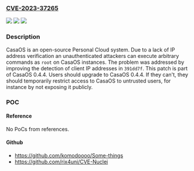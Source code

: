 ### [CVE-2023-37265](https://cve.mitre.org/cgi-bin/cvename.cgi?name=CVE-2023-37265)
![](https://img.shields.io/static/v1?label=Product&message=CasaOS-Gateway&color=blue)
![](https://img.shields.io/static/v1?label=Version&message=%3D%20%3C%200.4.4%20&color=brighgreen)
![](https://img.shields.io/static/v1?label=Vulnerability&message=CWE-306%3A%20Missing%20Authentication%20for%20Critical%20Function&color=brighgreen)

### Description

CasaOS is an open-source Personal Cloud system. Due to a lack of IP address verification an unauthenticated attackers can execute arbitrary commands as `root` on CasaOS instances. The problem was addressed by improving the detection of client IP addresses in `391dd7f`. This patch is part of CasaOS 0.4.4. Users should upgrade to CasaOS 0.4.4. If they can't, they should temporarily restrict access to CasaOS to untrusted users, for instance by not exposing it publicly.

### POC

#### Reference
No PoCs from references.

#### Github
- https://github.com/komodoooo/Some-things
- https://github.com/rix4uni/CVE-Nuclei

